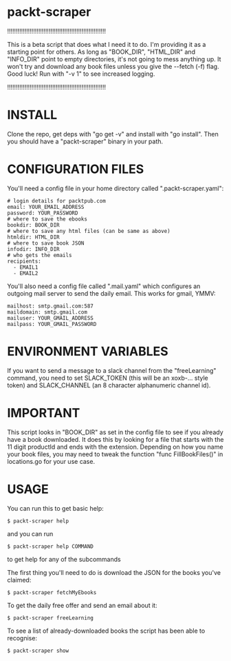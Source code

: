 # packt-scraper


!!!!!!!!!!!!!!!!!!!!!!!!!!!!!!!!!!!!!!!!!!!!!!!!!!!!!!!!!

This is a beta script that does what I need it to do. I'm providing it as a starting point for others. As long as "BOOK_DIR", "HTML_DIR" and "INFO_DIR" point to empty directories, it's not going to mess anything up. It won't try and download any book files unless you give the --fetch (-f) flag. Good luck! Run with "-v 1" to see increased logging.

!!!!!!!!!!!!!!!!!!!!!!!!!!!!!!!!!!!!!!!!!!!!!!!!!!!!!!!!!

# INSTALL

Clone the repo, get deps with "go get -v" and install with "go install". Then you should have a "packt-scraper" binary in your path.

# CONFIGURATION FILES

You'll need a config file in your home directory called ".packt-scraper.yaml":

    # login details for packtpub.com
    email: YOUR_EMAIL_ADDRESS
    password: YOUR_PASSWORD
    # where to save the ebooks
    bookdir: BOOK_DIR
    # where to save any html files (can be same as above)
    htmldir: HTML_DIR
	# where to save book JSON
	infodir: INFO_DIR
    # who gets the emails
    recipients:
      - EMAIL1
      - EMAIL2

You'll also need a config file called ".mail.yaml" which configures an outgoing mail server to send the daily email. This works for gmail, YMMV:

    mailhost: smtp.gmail.com:587
    maildomain: smtp.gmail.com
    mailuser: YOUR_GMAIL_ADDRESS
    mailpass: YOUR_GMAIL_PASSWORD

# ENVIRONMENT VARIABLES

If you want to send a message to a slack channel from the "freeLearning" command, you need to set SLACK_TOKEN (this will be an xoxb-... style token) and SLACK_CHANNEL (an 8 character alphanumeric channel id).

# IMPORTANT

This script looks in "BOOK_DIR" as set in the config file to see if you already have a book downloaded. It does this by looking for a file that starts with the 11 digit productId and ends with the extension. Depending on how you name your book files, you may need to tweak the function "func FillBookFiles()" in locations.go for your use case.

# USAGE

You can run this to get basic help:

`$ packt-scraper help`

and you can run

`$ packt-scraper help COMMAND`

to get help for any of the subcommands

The first thing you'll need to do is download the JSON for the books you've claimed:

`$ packt-scraper fetchMyEbooks`

To get the daily free offer and send an email about it:

`$ packt-scraper freeLearning`

To see a list of already-downloaded books the script has been able to recognise:

`$ packt-scraper show`
